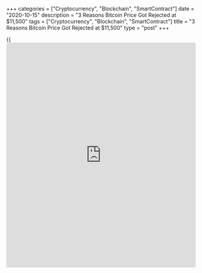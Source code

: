 +++
categories = ["Cryptocurrency", "Blockchain", "SmartContract"]
date = "2020-10-15"
description = "3 Reasons Bitcoin Price Got Rejected at $11,500"
tags = ["Cryptocurrency", "Blockchain", "SmartContract"]
title = "3 Reasons Bitcoin Price Got Rejected at $11,500"
type = "post"
+++

{{<iframe id="large-banner" src="https://www.bounty.group/#slide=6.0" width="100%" height="600" scrolling="no" style="border: 0px solid rgb(216, 221, 230); border-radius: 3px;">}}

The price of Bitcoin rejected $11,500 in a swift price drop alongside
rising shorts on BitMEX and slumping U.S. stocks. The price of Bitcoin
(BTC) rapidly fell after surpassing $11,500 on Binance between Oct. 14
and Oct. 15. Within two hours, it fell to $11,280, recording a 2.3%
drop. After the fall, analysts are expecting another minor pullback in
the near term.

Three factors likely caused the rejection to occur include a sell-off on
BitMEX, a major resistance level and the stock market pullback.

![3 Reasons Bitcoin Price Got Rejected at $11,500][1]

On Oct. 14, the Dow Jones Industrial Average (DJIA) dropped by 0.58%,
after initially seeing a minor upsurge. As the trend of the U.S. stock
market trend started to shift, Bitcoin recorded a sharp decline. Within
15 minutes, BTC saw a 1.15% drop from $11,518 to $11,370. According to
the data from Skew, the correlation between Bitcoin and the S&P 500 has
increased in recent weeks. In contrast, the realized correlation between
BTC and gold has declined considerably in the last three weeks.

The data suggests that Bitcoin is currently perceived more as a risk-on
asset over a safe-haven asset. Whether that leaves BTC vulnerable for a
pullback amidst a stock market downturn in the fourth quarter remains to
be seen after a strong Q3.

BitMEX sell-off  
Some on-chain analysts spotted a spike in selling pressure coming from
BitMEX, with major market shorts coming through. Before the initial drop
from $11,540 to $11,280 occurred, many multi-million dollar short
contracts appeared on BitMEX.

The $11,500 level has become a resistance area  
The repeated rejection from the $11,500 area has turned it into a
technical resistance level in the short term. Following the struggle of
BTC to break above $11,500, traders have started to ponder the
possibility of a drop below $10,900.

The confluence of repeated rejections from the same resistance level
depicts a weakening short-term trend. But in the upcoming months,
various on-chain data points suggest the likelihood of a strong market
recovery.

_Source:[FXPro][2]_

   1. /files/downloads/a/7/5/a7522fe76784ac853a49b338f83000f4_3b872ef6dd58f119a69da61166a05cb5.png
   2. /geturl/index/3e65952b852fd58838945342c9fe5c72d03a93c6/